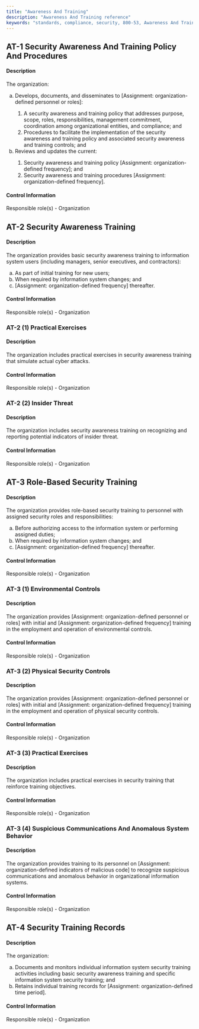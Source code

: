 ```yaml
---
title: "Awareness And Training"
description: "Awareness And Training reference"
keywords: "standards, compliance, security, 800-53, Awareness And Training"
---
```


## AT-1 Security Awareness And Training Policy And Procedures

#### Description

The organization:
<ol type="a">
<li>Develops, documents, and disseminates to [Assignment: organization-defined personnel or roles]:</li>

<ol type="1">
<li>A security awareness and training policy that addresses purpose, scope, roles, responsibilities, management commitment, coordination among organizational entities, and compliance; and</li>
<li>Procedures to facilitate the implementation of the security awareness and training policy and associated security awareness and training controls; and</li>
</ol>
<li>Reviews and updates the current:</li>

<ol type="1">
<li>Security awareness and training policy [Assignment: organization-defined frequency]; and</li>
<li>Security awareness and training procedures [Assignment: organization-defined frequency].</li>
</ol>
</ol>

#### Control Information

Responsible role(s) - Organization

## AT-2 Security Awareness Training

#### Description

The organization provides basic security awareness training to information system users (including managers, senior executives, and contractors):
<ol type="a">
<li>As part of initial training for new users;</li>
<li>When required by information system changes; and</li>
<li>[Assignment: organization-defined frequency] thereafter.</li>
</ol>

#### Control Information

Responsible role(s) - Organization

### AT-2 (1) Practical Exercises

#### Description

The organization includes practical exercises in security awareness training that simulate actual cyber attacks.

#### Control Information

Responsible role(s) - Organization

### AT-2 (2) Insider Threat

#### Description

The organization includes security awareness training on recognizing and reporting potential indicators of insider threat.

#### Control Information

Responsible role(s) - Organization

## AT-3 Role-Based Security Training

#### Description

The organization provides role-based security training to personnel with assigned security roles and responsibilities:
<ol type="a">
<li>Before authorizing access to the information system or performing assigned duties;</li>
<li>When required by information system changes; and</li>
<li>[Assignment: organization-defined frequency] thereafter.</li>
</ol>

#### Control Information

Responsible role(s) - Organization

### AT-3 (1) Environmental Controls

#### Description

The organization provides [Assignment: organization-defined personnel or roles] with initial and [Assignment: organization-defined frequency] training in the employment and operation of environmental controls.

#### Control Information

Responsible role(s) - Organization

### AT-3 (2) Physical Security Controls

#### Description

The organization provides [Assignment: organization-defined personnel or roles] with initial and [Assignment: organization-defined frequency] training in the employment and operation of physical security controls.

#### Control Information

Responsible role(s) - Organization

### AT-3 (3) Practical Exercises

#### Description

The organization includes practical exercises in security training that reinforce training objectives.

#### Control Information

Responsible role(s) - Organization

### AT-3 (4) Suspicious Communications And Anomalous System Behavior

#### Description

The organization provides training to its personnel on [Assignment: organization-defined indicators of malicious code] to recognize suspicious communications and anomalous behavior in organizational information systems.

#### Control Information

Responsible role(s) - Organization

## AT-4 Security Training Records

#### Description

The organization:
<ol type="a">
<li>Documents and monitors individual information system security training activities including basic security awareness training and specific information system security training; and</li>
<li>Retains individual training records for [Assignment: organization-defined time period].</li>
</ol>

#### Control Information

Responsible role(s) - Organization

